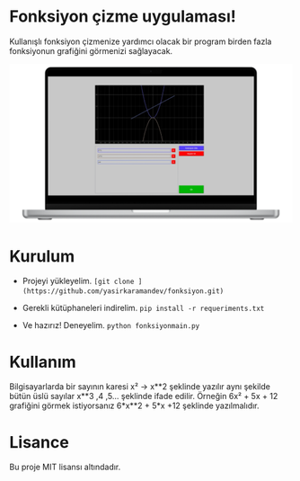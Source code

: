 # Fonksiyon çizme uygulaması!

Kullanışlı fonksiyon çizmenize yardımcı olacak bir program birden fazla fonksiyonun grafiğini görmenizi sağlayacak.

![Uygulama Resmi](./assets/resim.jpg)

# Kurulum

- Projeyi yükleyelim. `[git clone ](https://github.com/yasirkaramandev/fonksiyon.git)`

- Gerekli kütüphaneleri indirelim. `pip install -r requeriments.txt`
- Ve hazırız! Deneyelim. `python fonksiyonmain.py`

# Kullanım

Bilgisayarlarda bir sayının karesi x² -> x**2 şeklinde yazılır aynı şekilde bütün üslü sayılar x\*\*3 ,4 ,5... şeklinde ifade edilir. Örneğin 6x² + 5x + 12 grafiğini görmek istiyorsanız 6*x\*\*2 + 5\*x +12 şeklinde yazılmalıdır.

# Lisance
Bu proje MIT lisansı altındadır.
